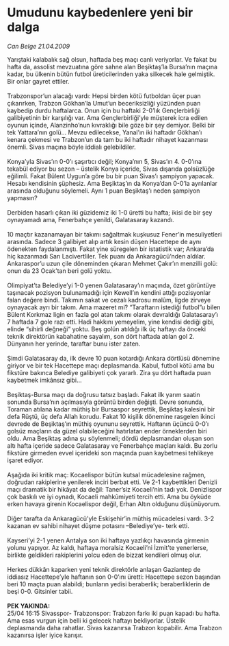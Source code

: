 # Umudunu kaybedenlere yeni bir dalga

*Can Belge 21.04.2009*

<div class="taraf_structure_2col_1zq">
<div class="margen_n">



 <p>Yarıştaki kalabalık sağ olsun, haftada beş maçı canlı veriyorlar. Ve fakat bu hafta da, assolist mevzuatına göre sahne alan Beşiktaş’la Bursa’nın maçına kadar, bu ülkenin bütün futbol üreticilerinden yaka silkecek hale gelmiştik. Bir onlar gayret ettiler. <br/><br/>Trabzonspor’un alacağı vardı: Hepsi birden kötü futboldan üçer puan çıkarırken, Trabzon Gökhan’la Umut’un beceriksizliği yüzünden puan kaybedip durdu haftalarca. Onun için bu haftaki 2-0’lık Gençlerbirliği galibiyetinin bir karşılığı var. Ama Gençlerbirliği’yle müşterek icra edilen oyunun içinde, Alanzinho’nun kıvraklığı bile göze bir şey demiyor. Belki bir tek Yattara’nın golü... Mevzu edilecekse, Yanal’ın iki haftadır Gökhan’ı kenara çekmesi ve Trabzon’un da tam bu iki haftadır nihayet kazanması önemli. Sivas maçına böyle iddialı gelebildiler. <br/><br/>Konya’yla Sivas’ın 0-0’ı şaşırtıcı değil; Konya’nın 5, Sivas’ın 4. 0-0’ına tekabül ediyor bu sezon – üstelik Konya içeride, Sivas dışarıda golsüzlüğe eğilimli. Fakat Bülent Uygun’a göre bu bir puan Sivas’ı şampiyon yapacak. Hesabı kendisinin şüphesiz. Ama Beşiktaş’ın da Konya’dan 0-0’la ayrılanlar arasında olduğunu söylemeli. Aynı 1 puan Beşiktaş’ı neden şampiyon yapmasın? <br/><br/>Derbiden hasarlı çıkan iki güzidemiz iki 1-0 üretti bu hafta; ikisi de bir şey oynayamadı ama, Fenerbahçe yenildi, Galatasaray kazandı. <br/><br/>10 maçtır kazanamayan bir takımı sağaltmak kuşkusuz Fener’in mesuliyetleri arasında. Sadece 3 galibiyet alıp artık kesin düşen Hacettepe de aynı ödenekten faydalanmıştı. Fakat yine süregelen bir istatistik var; Ankara’da hiç kazanmadı Sarı Lacivertliler. Tek puanı da Ankaragücü’nden aldılar. Ankaraspor’u uzun çile döneminden çıkaran Mehmet Çakır’ın menzilli golü: onun da 23 Ocak’tan beri golü yoktu. <br/><br/>Olimpiyat’ta Belediye’yi 1-0 yenen Galatasaray’ın maçında, özet görüntüye taşınacak pozisyon bulunamadığı için Kewell’ın kendini attığı pozisyonlar falan değere bindi. Takımın sakat ve cezalı kadrosu malûm, ligde zirveye oynayacak ayrı bir takım. Ama mazeret mi? “Taraftarın istediği futbol”u bilen Bülent Korkmaz ligin en fazla gol atan takımı olarak devraldığı Galatasaray’ı 7 haftada 7 gole razı etti. Hadi hakkını yemeyelim, yine kendisi dediği gibi, elinde “sihirli değneği” yoktu. Beş golün atıldığı ilk üç haftayı da önceki teknik direktörün kabahatine sayalım, son dört haftada atılan gol 2. Dünyanın her yerinde, taraftar bunu ister zaten. <br/><br/>Şimdi Galatasaray da, ilk devre 10 puan kotardığı Ankara dörtlüsü dönemine giriyor ve bir tek Hacettepe maçı deplasmanda. Kabul, futbol kötü ama bu fikstüre bakınca Belediye galibiyeti çok yararlı. Zira şu dört haftada puan kaybetmek imkânsız gibi... <br/><br/>Beşiktaş-Bursa maçı da doğrusu tatsız başladı. Fakat ilk yarım saatin sonunda Bursa’nın açılmasıyla görüntü birden değişti. Devre sonunda, Toraman atılana kadar müthiş bir Bursaspor seyrettik, Beşiktaş kalesini bir defa Rüştü, üç defa Allah korudu. Fakat 10 kişilik dönemine rasgelen ikinci devrede de Beşiktaş’ın müthiş oyununu seyrettik. Haftanın üçüncü 0-0’ı golsüz maçların da güzel olabileceğini hatırlatan ender örneklerden biri oldu. Ama Beşiktaş adına şu söylenmeli; dördü deplasmandan oluşan son altı hafta içeride sadece Galatasaray ve Fenerbahçe maçları kaldı. Bu zorlu fikstüre girmeden evvel içerideki son maçında puan kaybetmesi tehlikeye işaret ediyor. <br/><br/>Aşağıda iki kritik maç: Kocaelispor bütün kutsal mücadelesine rağmen, doğrudan rakiplerine yenilerek inciri berbat etti. Ve 2-1 kaybettikleri Denizli maçı dramatik bir hikâyat da değil: Taner’siz Kocaeli’nin tadı yok. Denizlispor çok baskılı ve iyi oynadı, Kocaeli mahkûmiyeti tercih etti. Ama bu öyküde erken havaya girenin Kocaelispor değil, Erhan Altın olduğunu düşünüyorum. <br/><br/>Diğer tarafta da Ankaragücü’yle Eskişehir’in müthiş mücadelesi vardı. 3-2 kazanan ev sahibi nihayet düşme potasını –Belediye’ye- terk etti. <br/><br/>Kayseri’yi 2-1 yenen Antalya son iki haftaya yazlıkçı havasında girmenin yolunu yapıyor. Az kaldı, haftaya moralsiz Kocaeli’ni İzmit’te yenerlerse, birlikte geldikleri rakiplerini yolcu eden de bizzat kendileri olmuş olur. <br/><br/>Herkes dükkân kaparken yeni teknik direktörle anlaşan Gaziantep de iddiasız Hacettepe’yle haftanın son 0-0’ını üretti: Hacettepe sezon başından beri 10 maçta puan alabildi; bunların yedisi beraberlik; beraberliklerin de beşi 0-0. Gitsinler tabii. <b><br/><br/>PEK YAKINDA: </b><br/>25/04 16:15 Sivasspor- Trabzonspor: Trabzon farkı iki puan kapadı bu hafta. Ama esas vurgun için belli ki gelecek haftayı bekliyorlar. Üstelik deplasmanda daha rahatlar. Sivas kazanırsa Trabzon kopabilir. Ama Trabzon kazanırsa işler iyice karışır.</p>

<br/>


<div id="taraf_not">
</div>

</div>


</div>
